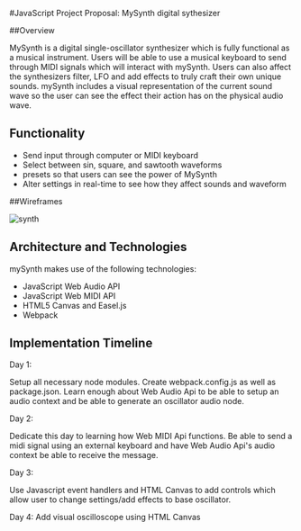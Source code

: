 #JavaScript Project Proposal: MySynth digital sythesizer

##Overview

MySynth is a digital single-oscillator synthesizer which is fully functional as a musical instrument. Users will be able to use a musical keyboard to send through MIDI signals which will interact with mySynth. Users can also affect the synthesizers filter, LFO and add effects to truly craft their own unique sounds. mySynth includes a visual representation of the current sound wave so the user can see the effect their action has on the physical audio wave.

## Functionality
* Send input through computer or MIDI keyboard
* Select between sin, square, and sawtooth waveforms
* presets so that users can see the power of MySynth
* Alter settings in real-time to see how they affect sounds and waveform



##Wireframes

![synth](mySynth.png)


## Architecture and Technologies

mySynth makes use of the following technologies:

* JavaScript Web Audio API
* JavaScript Web MIDI API
* HTML5 Canvas and Easel.js
* Webpack


## Implementation Timeline

Day 1:

Setup all necessary node modules. Create webpack.config.js as well as package.json.
Learn enough about Web Audio Api to be able to setup an audio context and be able to generate an oscillator audio node.

Day 2:

Dedicate this day to learning how Web MIDI Api functions. Be able to send a midi signal using an external keyboard and have Web Audio Api's audio context be able to receive the message.

Day 3:

Use Javascript event handlers and HTML Canvas to add controls which allow user to change settings/add effects
to base oscillator.

Day 4: Add visual oscilloscope using HTML Canvas
